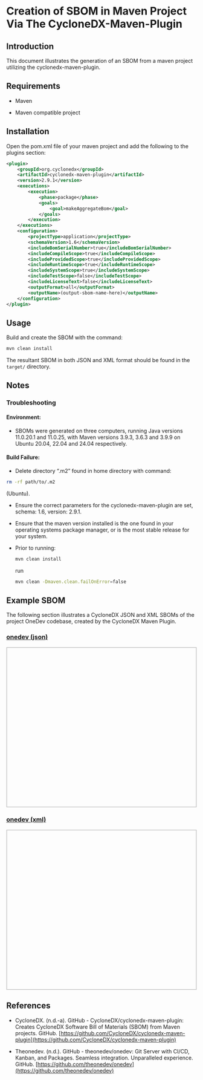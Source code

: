 # Creation of SBOM in Maven Project Via The CycloneDX-Maven-Plugin

## Introduction

This document illustrates the generation of an SBOM from a maven project utilizing the cyclonedx-maven-plugin. 

## Requirements

* Maven

* Maven compatible project

## Installation

Open the pom.xml file of your maven project and add the following to the plugins section:

```xml
<plugin>
    <groupId>org.cyclonedx</groupId>
    <artifactId>cyclonedx-maven-plugin</artifactId>
    <version>2.9.1</version>
    <executions>
        <execution>
            <phase>package</phase>
            <goals>
                <goal>makeAggregateBom</goal>
            </goals>
        </execution>
    </executions>
    <configuration>
        <projectType>application</projectType>
        <schemaVersion>1.6</schemaVersion>
        <includeBomSerialNumber>true</includeBomSerialNumber>
        <includeCompileScope>true</includeCompileScope>
        <includeProvidedScope>true</includeProvidedScope>
        <includeRuntimeScope>true</includeRuntimeScope>
        <includeSystemScope>true</includeSystemScope>
        <includeTestScope>false</includeTestScope>
        <includeLicenseText>false</includeLicenseText>
        <outputFormat>all</outputFormat>
        <outputName>(output-sbom-name-here)</outputName>
    </configuration>
</plugin>
```

## Usage

Build and create the SBOM with the command:

```bash
mvn clean install
```

The resultant SBOM in both JSON and XML format should be found in the ```target/``` directory.

## Notes 

### Troubleshooting

#### Environment:

* SBOMs were generated on three computers, running Java versions 11.0.20.1 and 11.0.25,  with Maven versions 3.9.3, 3.6.3 and 3.9.9 on Ubuntu 20.04, 22.04 and 24.04 respectively.

#### Build Failure:

* Delete directory “.m2” found in home directory with command:

```bash
rm -rf path/to/.m2
```
(Ubuntu).

* Ensure the correct parameters for the cyclonedx-maven-plugin are set, schema: 1.6, version: 2.9.1. 

* Ensure that the maven version installed is the one found in your operating systems package manager, or is the most stable release for your system.

* Prior to running:

    ```bash
    mvn clean install
    ```

    run

    ```bash
    mvn clean -Dmaven.clean.failOnError=false
    ```

## Example SBOM

The following section illustrates a CycloneDX JSON and XML SBOMs of the project OneDev codebase, created by the CycloneDX Maven Plugin.

<html lang="en">
<head>
    <meta charset="UTF-8">
    <meta name="viewport" content="width=device-width, initial-scale=1.0">
    <title>Pretty JSON Display</title>
    <style>
        #json-container {
            height: 400px; /* Set a fixed height */
            overflow-y: auto; /* Enable vertical scrolling */
            border: 2px solid #ccc; /* Optional: add a border for visibility */
            padding: 10px;
        }
        #xml-container {
            height: 400px; /* Set a fixed height */
            overflow-y: auto; /* Enable vertical scrolling */
            border: 2px solid #ccc; /* Optional: add a border for visibility */
            padding: 10px;
        }
        pre {
            margin: 0;
            white-space: pre-wrap;
            word-wrap: break-word;
        }
    </style>
</head>
<body>
    <h3>
        <a href="./onedev-cyclonedx.json">onedev (json)</a>
    </h3>
    <div id="json-container">
        <pre id="json-display"></pre>
    </div>
    <h3>
        <a href="./onedev-cyclonedx.xml">onedev (xml)</a>
    </h3>
    <div id="xml-container">
        <pre id="xml-display"></pre>
    </div>
    <script>
        function display_json(url, elementid){
        fetch(url)
            .then(response => response.json())
            .then(data => {
                document.getElementById(elementid).textContent = JSON.stringify(data, null, 2);
            })
            .catch(error => console.error('Error fetching JSON:', error));
        }
        function display_xml(url, elementid){
        fetch(url)
            .then(response => response.text())
            .then(data => {
                document.getElementById(elementid).textContent = data;
            })
            .catch(error => console.error('Error fetching JSON:', error));
        }
    display_json('./onedev-cyclonedx.json', 'json-display');
    display_xml('./onedev-cyclonedx.xml', 'xml-display');
    </script>
</body>
</html>

## References

* CycloneDX. (n.d.-a). GitHub - CycloneDX/cyclonedx-maven-plugin: Creates CycloneDX Software Bill of Materials (SBOM) from Maven projects. GitHub. [https://github.com/CycloneDX/cyclonedx-maven-plugin](https://github.com/CycloneDX/cyclonedx-maven-plugin)

* Theonedev. (n.d.). GitHub - theonedev/onedev: Git Server with CI/CD, Kanban, and Packages. Seamless integration. Unparalleled experience. GitHub. [https://github.com/theonedev/onedev](https://github.com/theonedev/onedev)

